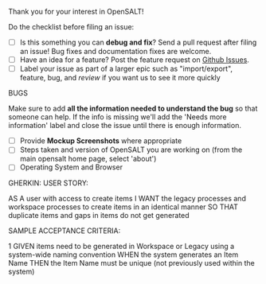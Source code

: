 Thank you for your interest in OpenSALT!

Do the checklist before filing an issue:

- [ ] Is this something you can **debug and fix**? Send a pull request after filing an issue! Bug fixes and documentation fixes are welcome.
- [ ] Have an idea for a feature? Post the feature request on [Github Issues](http://www.github.com/opensalt/opensalt/Issues).
- [ ] Label your issue as part of a larger epic such as "import/export", feature, bug, and *review* if you want us to see it more quickly

BUGS

Make sure to add **all the information needed to understand the bug** so that someone can help. If the info is missing we'll add the 'Needs more information' label and close the issue until there is enough information.

- [ ] Provide **Mockup Screenshots** where appropriate
- [ ] Steps taken and version of OpenSALT you are working on (from the main opensalt home page, select 'about')
- [ ] Operating System and Browser

GHERKIN:
USER STORY:

AS A user with access to create items
I WANT the legacy processes and workspace processes to create items in an identical manner
SO THAT duplicate items and gaps in items do not get generated

SAMPLE ACCEPTANCE CRITERIA:

1
GIVEN items need to be generated in Workspace or Legacy using a system-wide naming convention
WHEN the system generates an Item Name
THEN the Item Name must be unique (not previously used within the system)
